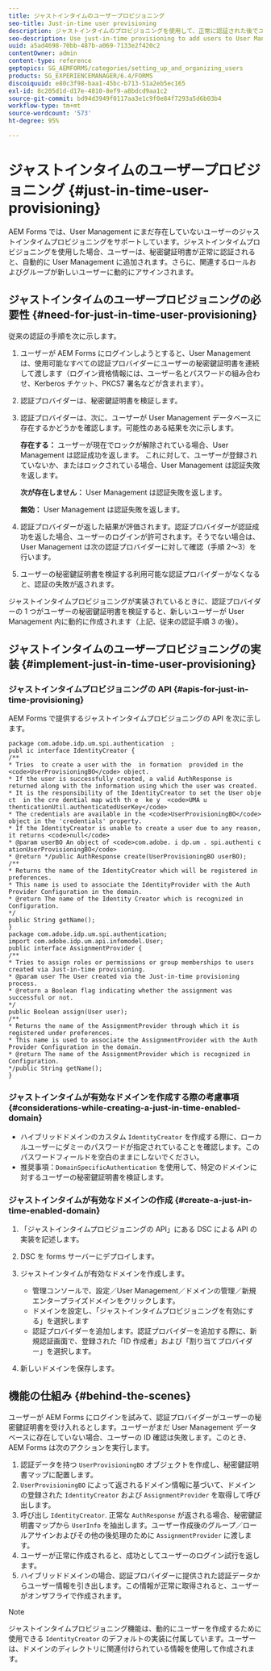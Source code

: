 ```yaml
---
title: ジャストインタイムのユーザープロビジョニング
seo-title: Just-in-time user provisioning
description: ジャストインタイムのプロビジョニングを使用して、正常に認証された後でユーザーを User Management に追加し、新しいユーザーに関連するロールおよびグループを動的に割り当てます。
seo-description: Use just-in-time provisioning to add users to User Management after successfull authentication and dynamically assign relevant roles and groups to the new user.
uuid: a5ad4698-70bb-487b-a069-7133e2f420c2
contentOwner: admin
content-type: reference
geptopics: SG_AEMFORMS/categories/setting_up_and_organizing_users
products: SG_EXPERIENCEMANAGER/6.4/FORMS
discoiquuid: e80c3f98-baa1-45bc-b713-51a2eb5ec165
exl-id: 8c205d1d-d17e-4810-8ef9-a8bdcd9aa1c2
source-git-commit: bd94d3949f0117aa3e1c9f0e84f7293a5d6b03b4
workflow-type: tm+mt
source-wordcount: '573'
ht-degree: 95%

---
```


# ジャストインタイムのユーザープロビジョニング {#just-in-time-user-provisioning}

AEM Forms では、User Management にまだ存在していないユーザーのジャストインタイムプロビジョニングをサポートしています。ジャストインタイムプロビジョニングを使用した場合、ユーザーは、秘密鍵証明書が正常に認証されると、自動的に User Management に追加されます。さらに、関連するロールおよびグループが新しいユーザーに動的にアサインされます。

## ジャストインタイムのユーザープロビジョニングの必要性 {#need-for-just-in-time-user-provisioning}

従来の認証の手順を次に示します。

1. ユーザーが AEM Forms にログインしようとすると、User Management は、使用可能なすべての認証プロバイダーにユーザーの秘密鍵証明書を連続して渡します（ログイン資格情報には、ユーザー名とパスワードの組み合わせ、Kerberos チケット、PKCS7 署名などが含まれます）。
1. 認証プロバイダーは、秘密鍵証明書を検証します。
1. 認証プロバイダーは、次に、ユーザーが User Management データベースに存在するかどうかを確認します。可能性のある結果を次に示します。

   **存在する：** ユーザーが現在でロックが解除されている場合、User Management は認証成功を返します。 これに対して、ユーザーが登録されていないか、またはロックされている場合、User Management は認証失敗を返します。

   **次が存在しません：** User Management は認証失敗を返します。

   **無効：** User Management は認証失敗を返します。

1. 認証プロバイダーが返した結果が評価されます。認証プロバイダーが認証成功を返した場合、ユーザーのログインが許可されます。そうでない場合は、User Management は次の認証プロバイダーに対して確認（手順 2～3）を行います。
1. ユーザーの秘密鍵証明書を検証する利用可能な認証プロバイダーがなくなると、認証の失敗が返されます。

ジャストインタイムプロビジョニングが実装されているときに、認証プロバイダーの 1 つがユーザーの秘密鍵証明書を検証すると、新しいユーザーが User Management 内に動的に作成されます（上記、従来の認証手順 3 の後）。

## ジャストインタイムのユーザープロビジョニングの実装 {#implement-just-in-time-user-provisioning}

### ジャストインタイムプロビジョニングの API {#apis-for-just-in-time-provisioning}

AEM Forms で提供するジャストインタイムプロビジョニングの API を次に示します。

```as3
package com.adobe.idp.um.spi.authentication  ; 
publ ic interface IdentityCreator { 
/** 
* Tries  to create a user with the  in formation  provided in the <code>UserProvisioningBO</code> object. 
* If the user is successfully created, a valid AuthResponse is returned along with the information using which the user was created. 
* It is the responsibility of the IdentityCreator to set the User obje ct  in the cre dential map with th e  ke y  <code>UMA u thenticationUtil.authenticatedUserKey</code> 
* The credentials are available in the <code>UserProvisioningBO</code> object in the 'credentials' property. 
* If the IdentityCreator is unable to create a user due to any reason, it returns <code>null</code> 
* @param userBO An object of <code>com.adobe. i dp.um . spi.authenti c ationUserProvisioningBO</code> 
* @return */public AuthResponse create(UserProvisioningBO userBO); 
/** 
* Returns the name of the IdentityCreator which will be registered in preferences. 
* This name is used to associate the IdentityProvider with the Auth Provider Configuration in the domain. 
* @return The name of the Identity Creator which is recognized in Configuration. 
*/ 
public String getName(); 
} 
package com.adobe.idp.um.spi.authentication; 
import com.adobe.idp.um.api.infomodel.User; 
public interface AssignmentProvider { 
/** 
* Tries to assign roles or permissions or group memberships to users created via Just-in-time provisioning. 
* @param user The User created via the Just-in-time provisioning process. 
* @return a Boolean flag indicating whether the assignment was successful or not. 
*/ 
public Boolean assign(User user); 
/** 
* Returns the name of the AssignmentProvider through which it is registered under preferences. 
* This name is used to associate the AssignmentProvider with the Auth Provider Configuration in the domain. 
* @return The name of the AssignmentProvider which is recognized in Configuration. 
*/public String getName(); 
}
```

### ジャストインタイムが有効なドメインを作成する際の考慮事項 {#considerations-while-creating-a-just-in-time-enabled-domain}

* ハイブリッドドメインのカスタム `IdentityCreator` を作成する際に、ローカルユーザーにダミーのパスワードが指定されていることを確認します。このパスワードフィールドを空白のままにしないでください。
* 推奨事項：`DomainSpecificAuthentication` を使用して、特定のドメインに対するユーザーの秘密鍵証明書を検証します。

### ジャストインタイムが有効なドメインの作成 {#create-a-just-in-time-enabled-domain}

1. 「ジャストインタイムプロビジョニングの API」にある DSC による API の実装を記述します。
1. DSC を forms サーバーにデプロイします。
1. ジャストインタイムが有効なドメインを作成します。

   * 管理コンソールで、設定／User Management／ドメインの管理／新規エンタープライズドメインをクリックします。
   * ドメインを設定し、「ジャストインタイムプロビジョニングを有効にする」を選択します<!--Fix broken link (See Setting up and managing domains).-->
   * 認証プロバイダーを追加します。認証プロバイダーを追加する際に、新規認証画面で、登録された「ID 作成者」および「割り当てプロバイダー」を選択します。

1. 新しいドメインを保存します。

## 機能の仕組み {#behind-the-scenes}

ユーザーが AEM Forms にログインを試みて、認証プロバイダーがユーザーの秘密鍵証明書を受け入れるとします。ユーザーがまだ User Management データベースに存在していない場合、ユーザーの ID 確認は失敗します。このとき、AEM Forms は次のアクションを実行します。

1. 認証データを持つ `UserProvisioningBO` オブジェクトを作成し、秘密鍵証明書マップに配置します。
1. `UserProvisioningBO` によって返されるドメイン情報に基づいて、ドメインの登録された `IdentityCreator` および `AssignmentProvider` を取得して呼び出します。
1. 呼び出し `IdentityCreator`. 正常な `AuthResponse` が返される場合、秘密鍵証明書マップから `UserInfo` を抽出します。ユーザー作成後のグループ／ロールアサインおよびその他の後処理のために `AssignmentProvider` に渡します。
1. ユーザーが正常に作成されると、成功としてユーザーのログイン試行を返します。
1. ハイブリッドドメインの場合、認証プロバイダーに提供された認証データからユーザー情報を引き出します。この情報が正常に取得されると、ユーザーがオンザフライで作成されます。

>[!NOTE]
>
>ジャストインタイムプロビジョニング機能は、動的にユーザーを作成するために使用できる `IdentityCreator` のデフォルトの実装に付属しています。ユーザーは、ドメインのディレクトリに関連付けられている情報を使用して作成されます。
